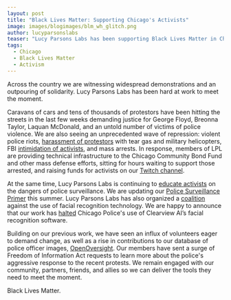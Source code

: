 ```yaml
---
layout: post
title: "Black Lives Matter: Supporting Chicago's Activists"
image: images/blogimages/blm_wh_glitch.png
author: lucyparsonslabs
teaser: "Lucy Parsons Labs has been supporting Black Lives Matter in Chicago. More on our efforts:"
tags:
  - Chicago
  - Black Lives Matter
  - Activism
---
```


Across the country we are witnessing widespread demonstrations and an outpouring
of solidarity. Lucy Parsons Labs has been hard at work to meet the moment.

Caravans of cars and tens of thousands of protestors have been hitting the
streets in the last few weeks demanding justice for George Floyd, Breonna
Taylor, Laquan McDonald, and an untold number of victims of police violence. We
are also seeing an unprecedented wave of repression: violent police riots,
[harassment of
protestors](https://wtop.com/dc/2020/06/dc-national-guard-will-investigate-why-its-helicopters-were-used-to-suppress-protests/)
with tear gas and military helicopters, FBI [intimidation of
activists](https://theintercept.com/2020/06/12/fbi-jttf-protests-activists-cookeville-tennessee/),
and mass arrests. In response, members of LPL are providing technical
infrastructure to the Chicago Community Bond Fund and other mass defense
efforts, sitting for hours waiting to support those arrested, and raising funds
for activists on our [Twitch channel](https://www.twitch.tv/lucyparsonslabs).

At the same time, Lucy Parsons Labs is continuing to [educate
activists](https://themarkup.org/ask-the-markup/2020/06/04/how-do-i-prepare-my-phone-for-a-protest)
on the dangers of police surveillance. We are updating our [Police Surveillance
Primer](https://redshiftzero.github.io/policesurveillance/) this summer. Lucy
Parsons Labs has also organized a
[coalition](https://chicago.suntimes.com/city-hall/2020/2/4/21122568/lightfoot-urged-pull-plug-facial-recognition-technology)
against the use of facial recognition technology. We are happy to announce that
our work has
[halted](https://www.dailyherald.com/article/20200529/news/305299907) Chicago
Police's use of Clearview AI’s facial recognition software.

Building on our previous work, we have seen an influx of volunteers eager to
demand change, as well as a rise in contributions to our database of police
officer images, [OpenOversight](https://openoversight.com/). Our members have
sent a surge of Freedom of Information Act requests to learn more about the
police's aggressive response to the recent protests. We remain engaged with our
community, partners, friends, and allies so we can deliver the tools they need
to meet the moment.

Black Lives Matter.
